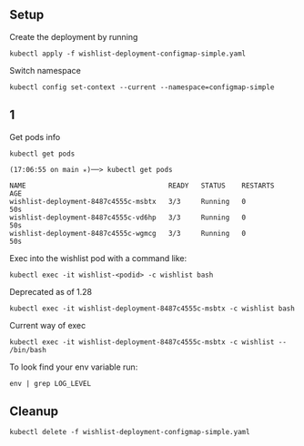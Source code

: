 ## Setup
Create the deployment by running 

`kubectl apply -f wishlist-deployment-configmap-simple.yaml`

Switch namespace

`kubectl config set-context --current --namespace=configmap-simple`


## 1

Get pods info

`kubectl get pods`
```
(17:06:55 on main ✭)──> kubectl get pods 

NAME                                   READY   STATUS    RESTARTS   AGE
wishlist-deployment-8487c4555c-msbtx   3/3     Running   0          50s
wishlist-deployment-8487c4555c-vd6hp   3/3     Running   0          50s
wishlist-deployment-8487c4555c-wgmcg   3/3     Running   0          50s
```

Exec into the wishlist pod with a command like:

`kubectl exec -it wishlist-<podid> -c wishlist bash`

Deprecated as of 1.28

`kubectl exec -it wishlist-deployment-8487c4555c-msbtx -c wishlist bash`

Current way of exec

`kubectl exec -it wishlist-deployment-8487c4555c-msbtx -c wishlist -- /bin/bash`

To look find your env variable run:

`env | grep LOG_LEVEL`

## Cleanup

`kubectl delete -f wishlist-deployment-configmap-simple.yaml`
